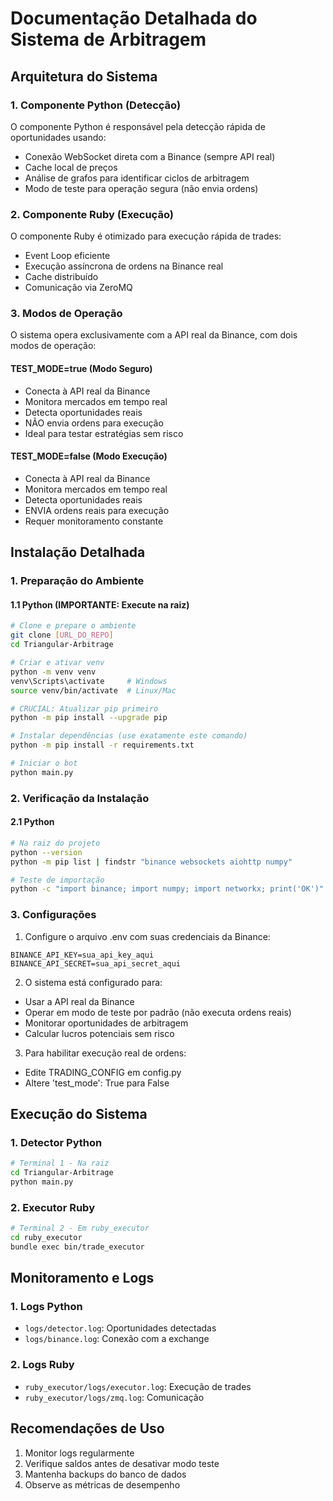 # Documentação Detalhada do Sistema de Arbitragem

## Arquitetura do Sistema

### 1. Componente Python (Detecção)
O componente Python é responsável pela detecção rápida de oportunidades usando:
- Conexão WebSocket direta com a Binance (sempre API real)
- Cache local de preços
- Análise de grafos para identificar ciclos de arbitragem
- Modo de teste para operação segura (não envia ordens)

### 2. Componente Ruby (Execução)
O componente Ruby é otimizado para execução rápida de trades:
- Event Loop eficiente
- Execução assíncrona de ordens na Binance real
- Cache distribuído
- Comunicação via ZeroMQ

### 3. Modos de Operação

O sistema opera exclusivamente com a API real da Binance, com dois modos de operação:

#### TEST_MODE=true (Modo Seguro)
- Conecta à API real da Binance
- Monitora mercados em tempo real
- Detecta oportunidades reais
- NÃO envia ordens para execução
- Ideal para testar estratégias sem risco

#### TEST_MODE=false (Modo Execução)
- Conecta à API real da Binance
- Monitora mercados em tempo real
- Detecta oportunidades reais
- ENVIA ordens reais para execução
- Requer monitoramento constante

## Instalação Detalhada

### 1. Preparação do Ambiente

#### 1.1 Python (IMPORTANTE: Execute na raiz)
```bash
# Clone e prepare o ambiente
git clone [URL_DO_REPO]
cd Triangular-Arbitrage

# Criar e ativar venv
python -m venv venv
venv\Scripts\activate     # Windows
source venv/bin/activate  # Linux/Mac

# CRUCIAL: Atualizar pip primeiro
python -m pip install --upgrade pip

# Instalar dependências (use exatamente este comando)
python -m pip install -r requirements.txt

# Iniciar o bot
python main.py
```

### 2. Verificação da Instalação

#### 2.1 Python
```bash
# Na raiz do projeto
python --version
python -m pip list | findstr "binance websockets aiohttp numpy"

# Teste de importação
python -c "import binance; import numpy; import networkx; print('OK')"
```

### 3. Configurações

1. Configure o arquivo .env com suas credenciais da Binance:
```
BINANCE_API_KEY=sua_api_key_aqui
BINANCE_API_SECRET=sua_api_secret_aqui
```

2. O sistema está configurado para:
- Usar a API real da Binance
- Operar em modo de teste por padrão (não executa ordens reais)
- Monitorar oportunidades de arbitragem
- Calcular lucros potenciais sem risco

3. Para habilitar execução real de ordens:
- Edite TRADING_CONFIG em config.py
- Altere 'test_mode': True para False

## Execução do Sistema

### 1. Detector Python
```bash
# Terminal 1 - Na raiz
cd Triangular-Arbitrage
python main.py
```

### 2. Executor Ruby
```bash
# Terminal 2 - Em ruby_executor
cd ruby_executor
bundle exec bin/trade_executor
```

## Monitoramento e Logs

### 1. Logs Python
- `logs/detector.log`: Oportunidades detectadas
- `logs/binance.log`: Conexão com a exchange

### 2. Logs Ruby
- `ruby_executor/logs/executor.log`: Execução de trades
- `ruby_executor/logs/zmq.log`: Comunicação

## Recomendações de Uso

1. Monitor logs regularmente
2. Verifique saldos antes de desativar modo teste
3. Mantenha backups do banco de dados
4. Observe as métricas de desempenho
